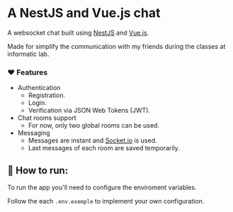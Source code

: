 # A NestJS and Vue.js chat

A websocket chat built using [NestJS](https://nestjs.com/) and [Vue.js](https://vuejs.org). 

Made for simplify the communication with my friends during the classes at informatic lab.

### ❤️ Features
- Authentication
  - Registration.
  - Login.
  - Verification via JSON Web Tokens (JWT).
- Chat rooms support
  - For now, only two global rooms can be used.
- Messaging
  - Messages are instant and [Socket.io](https://socket.io) is used.
  - Last messages of each room are saved temporarily.
  
## 🚀 How to run:
To run the app you'll need to configure the enviroment variables.

Follow the each `.env.exemple` to implement your own configuration.

